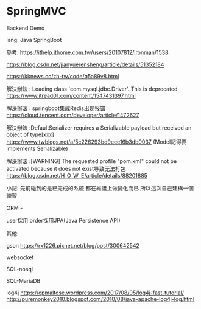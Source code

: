 # SpringMVC
Backend Demo 

lang:
Java SpringBoot

參考:
https://ithelp.ithome.com.tw/users/20107812/ironman/1538

https://blog.csdn.net/jianyuerensheng/article/details/51352184

https://kknews.cc/zh-tw/code/q5a89v8.html

解決辦法 : Loading class `com.mysql.jdbc.Driver'. This is deprecated
https://www.itread01.com/content/1547431397.html

解決辦法 : springboot集成Redis出现报错
https://cloud.tencent.com/developer/article/1472627

解決辦法 :DefaultSerializer requires a Serializable payload but received an object of type[xxx]
https://www.twblogs.net/a/5c226293bd9eee16b3db0037
(Model記得要implements Serializable)

解決辦法 :[WARNING] The requested profile "pom.xml" could not be activated because it does not exist导致无法打包
https://blog.csdn.net/H_O_W_E/article/details/88201885

小記:
先前碰到的是已完成的系統
都在維護上做變化而已
所以這次自己建構一個練習

ORM - 

user採用
order採用JPA(Java Persistence API)

其他:

gson
https://rx1226.pixnet.net/blog/post/300642542

websocket

SQL-nosql

SQL-MariaDB

log4j
https://cpmaltose.wordpress.com/2017/08/05/log4j-fast-tutorial/
http://puremonkey2010.blogspot.com/2010/08/java-apache-log4j-log.html

